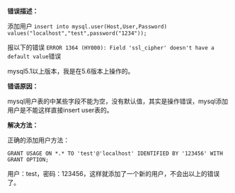 __错误描述：__

添加用户 `insert into mysql.user(Host,User,Password) values("localhost","test",password("1234"));`

报以下的错误 `ERROR 1364 (HY000): Field 'ssl_cipher' doesn't have a default value`错误

mysql5.1以上版本，我是在5.6版本上操作的。

__错语原因：__

mysql用户表的中某些字段不能为空，没有默认值，其实是操作错误，mysql添加用户是不能这样直接insert user表的。

__解决方法：__

正确的添加用户方法：

`GRANT USAGE ON *.* TO 'test'@'localhost' IDENTIFIED BY '123456' WITH GRANT OPTION;`

用户：test，密码：123456，这样就添加了一个新的用户，不会出以上的错误了。
